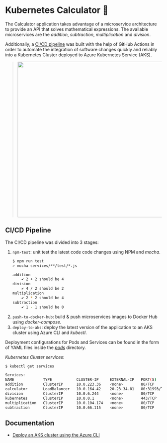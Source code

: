 # Kubernetes Calculator 🧮
The Calculator application takes advantage of a microservice architecture to provide an API that solves mathematical expressions. The available microservices are the _addition_, _subtraction_, _multiplication_ and _division_.

Additionally, a [CI/CD pipeline](.github/workflows/ci-cd.yml) was built with the help of GitHub Actions in order to automate the integration of software changes quickly and reliably into a Kubernetes Cluster deployed to Azure Kubernetes Service (AKS).

> <img src="https://user-images.githubusercontent.com/47757441/218872579-783414ec-3d54-4f7c-a2fe-33f4cfe49da8.png" width="500">

## CI/CD Pipeline
The CI/CD pipeline was divided into 3 stages:
1. `npm-test`: unit test the latest code code changes using NPM and _mocha_.
    ```sh
    $ npm run test
    > mocha services/**/test/*.js

    addition
        ✔ 2 + 2 should be 4 
    division
        ✔ 4 / 2 should be 2 
    multiplication
        ✔ 2 * 2 should be 4 
    subtraction
        ✔ 1 - 1 should be 0
    ```
2. `push-to-docker-hub`: build & push microservices images to Docker Hub using _docker-compose_.
3. `deploy-to-aks`: deploy the latest version of the application to an AKS cluster using Azure CLI and _kubectl_. 

Deployment configurations for Pods and Services can be found in the form of YAML files inside the [_pods_](pods) directory.

_Kubernetes Cluster services_:
```sh
$ kubectl get services

Services:
NAME             TYPE           CLUSTER-IP     EXTERNAL-IP   PORT(S)          AGE
addition         ClusterIP      10.0.223.36    <none>        80/TCP           2s
calculator       LoadBalancer   10.0.164.42    20.23.34.81   80:31993/TCP     1s
division         ClusterIP      10.0.6.244     <none>        80/TCP           1s
kubernetes       ClusterIP      10.0.0.1       <none>        443/TCP          3m24s
multiplication   ClusterIP      10.0.104.174   <none>        80/TCP           1s
subtraction      ClusterIP      10.0.66.115    <none>        80/TCP           1s
```


## Documentation
- [Deploy an AKS cluster using the Azure CLI](https://learn.microsoft.com/en-us/azure/aks/learn/quick-kubernetes-deploy-cli)
